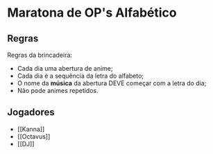 # Maratona de OP's Alfabético
## Regras
Regras da brincadeira:
- Cada dia uma abertura de anime;
- Cada dia é a sequência da letra do alfabeto;
- O nome da **música** da abertura DEVE começar com a letra do dia;
- Não pode animes repetidos.

## Jogadores
- [[Kanna]]
- [[Octavus]]
- [[DJ]]

